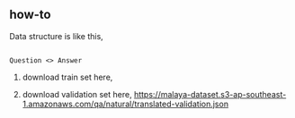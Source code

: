 ## how-to

Data structure is like this,

```text

Question <> Answer

```

1. download train set here,

2. download validation set here, https://malaya-dataset.s3-ap-southeast-1.amazonaws.com/qa/natural/translated-validation.json